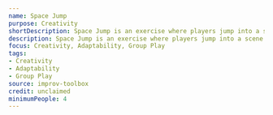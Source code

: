 ```yaml
---
name: Space Jump
purpose: Creativity
shortDescription: Space Jump is an exercise where players jump into a scene and change the environment or action, building on what came before.
description: Space Jump is an exercise where players jump into a scene and change the environment or action, building on what came before. Encourages creativity, adaptability, and group play.
focus: Creativity, Adaptability, Group Play
tags:
- Creativity
- Adaptability
- Group Play
source: improv-toolbox
credit: unclaimed
minimumPeople: 4
---
```


